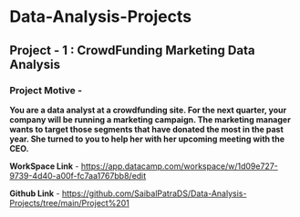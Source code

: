 # Data-Analysis-Projects

## Project - 1 : CrowdFunding Marketing Data Analysis

### Project Motive - 
**You are a data analyst at a crowdfunding site. For the next quarter, your company will be running a marketing campaign. The marketing manager wants to target those segments that have donated the most in the past year. She turned to you to help her with her upcoming meeting with the CEO.**

**WorkSpace Link** - https://app.datacamp.com/workspace/w/1d09e727-9739-4d40-a00f-fc7aa1767bb8/edit

**Github Link** - https://github.com/SaibalPatraDS/Data-Analysis-Projects/tree/main/Project%201
